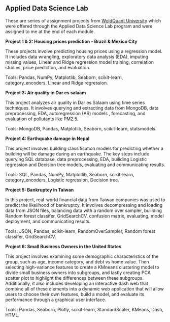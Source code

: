 ## **Applied Data Science Lab**


These are series of assignment projects from [WoldQuant University](https://www.wqu.edu/) which were offered through the Applied Data Science Lab program and were assigned to me at the end of each module.

**Project 1 & 2: Housing prices prediction – Brazil & Mexico City**

These projects involve predicting housing prices using a regression model. It includes data wrangling, exploratory data analysis (EDA), imputing missing values, Linear and Ridge regression model training, correlation studies, price prediction, and evaluation.

Tools: Pandas, NumPy, Matplotlib, Seaborn, scikit-learn, category_encoders, Linear and Ridge regression.

**Project 3: Air quality in Dar es salaam**

This project analyzes air quality in Dar es Salaam using time series techniques. It involves querying and extracting data from MongoDB, data preprocessing, EDA,  autoregression (AR) models , forecasting, and evaluation of pollutants like PM2.5.

Tools: MongoDB, Pandas, Matplotlib, Seaborn, scikit-learn, statsmodels.

**Project 4: Earthquake damage in Nepal**

This project involves building classification models for predicting whether a building will be damage during an earthquake. The key steps include querying SQL database, data preprocessing, EDA, builiding Logistic regression and Decision tree models, evaluating and communicating results.

Tools: SQL, Pandas, NumPy, Matplotlib, Seaborn, scikit-learn, category_encoders, Logistic regression, Decision tree.

**Project 5: Bankruptcy in Taiwan**

In this project, real-world financial data from Taiwan companies was used to predict the likelihood of bankruptcy. It involves decompressing and loading data from JSON files, balancing data with a random over sampler,  builiding Random forest classifer, GridSearchCV, confusion matrix, evaluating, model deployment, and communicating results.

Tools: JSON, Pandas, scikit-learn, RandomOverSampler, Random forest classifer, GridSearchCV.

**Project 6: Small Business Owners in the United States**

This project involves examining some demographic characteristics of the group, such as age, income category, and debt vs home value. Then selecting high-variance features to create a KMneans clustering model to divide small business owners into subgroups, and lastly creating PCA scatter plot to highlight the differences between these subgroups. Additionally, it also includes developing an interactive dash web that combine all of these elements into a dynamic web application that will allow users to choose their own features, build a model, and evaluate its performance through a graphical user interface.

Tools: Pandas, Seaborn, Plotly, scikit-learn, StandardScaler, KMeans, Dash, HTML.

